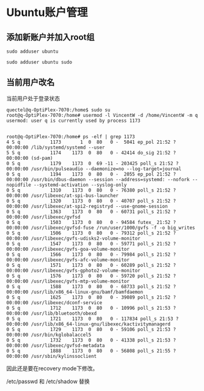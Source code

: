 Ubuntu账户管理
======

添加新账户并加入root组
------


	sudo adduser ubuntu

	sudo adduser ubuntu sudo

当前用户改名
------
当前用户处于登录状态

	quectel@q-OptiPlex-7070:/home$ sudo su
	root@q-OptiPlex-7070:/home# usermod -l VincentW -d /home/VincentW -m q
	usermod: user q is currently used by process 1173


	root@q-OptiPlex-7070:/home# ps -elf | grep 1173
	4 S q           1173       1  0  80   0 -  5041 ep_pol 21:52 ?        00:00:00 /lib/systemd/systemd --user
	5 S q           1174    1173  0  80   0 - 42414 do_sig 21:52 ?        00:00:00 (sd-pam)
	0 S q           1179    1173  0  69 -11 - 203425 poll_s 21:52 ?       00:00:00 /usr/bin/pulseaudio --daemonize=no --log-target=journal
	0 S q           1194    1173  0  80   0 -  2055 ep_pol 21:52 ?        00:00:00 /usr/bin/dbus-daemon --session --address=systemd: --nofork --nopidfile --systemd-activation --syslog-only
	0 S q           1310    1173  0  80   0 - 76380 poll_s 21:52 ?        00:00:00 /usr/libexec/at-spi-bus-launcher
	0 S q           1320    1173  0  80   0 - 40707 poll_s 21:52 ?        00:00:00 /usr/libexec/at-spi2-registryd --use-gnome-session
	0 S q           1363    1173  0  80   0 - 60731 poll_s 21:52 ?        00:00:00 /usr/libexec/gvfsd
	0 S q           1503    1173  0  80   0 - 94584 futex_ 21:52 ?        00:00:00 /usr/libexec/gvfsd-fuse /run/user/1000/gvfs -f -o big_writes
	0 S q           1506    1173  0  80   0 - 79312 poll_s 21:52 ?        00:00:00 /usr/libexec/gvfs-udisks2-volume-monitor
	0 S q           1547    1173  0  80   0 - 59771 poll_s 21:52 ?        00:00:00 /usr/libexec/gvfs-goa-volume-monitor
	0 S q           1566    1173  0  80   0 - 79984 poll_s 21:52 ?        00:00:00 /usr/libexec/gvfs-afc-volume-monitor
	0 S q           1571    1173  0  80   0 - 60289 poll_s 21:52 ?        00:00:00 /usr/libexec/gvfs-gphoto2-volume-monitor
	0 S q           1576    1173  0  80   0 - 59720 poll_s 21:52 ?        00:00:00 /usr/libexec/gvfs-mtp-volume-monitor
	0 S q           1588    1173  0  80   0 - 68733 poll_s 21:52 ?        00:00:00 /usr/lib/x86_64-linux-gnu/bamf/bamfdaemon
	0 S q           1625    1173  0  80   0 - 39089 poll_s 21:52 ?        00:00:00 /usr/libexec/dconf-service
	0 S q           1712    1173  0  80   0 - 10996 poll_s 21:53 ?        00:00:00 /usr/lib/bluetooth/obexd
	0 S q           1721    1173  0  80   0 - 117834 poll_s 21:53 ?       00:00:00 /usr/lib/x86_64-linux-gnu/libexec/kactivitymanagerd
	0 S q           1729    1173  0  80   0 - 59106 poll_s 21:53 ?        00:00:00 /usr/bin/kglobalaccel5
	0 S q           1732    1173  0  80   0 - 41338 poll_s 21:53 ?        00:00:00 /usr/libexec/gvfsd-metadata
	0 S q           1888    1173  0  80   0 - 56808 poll_s 21:55 ?        00:00:00 /usr/sbin/kylinssoclient

因此还是要在recovery mode下修改。

/etc/passwd 和 /etc/shadow 替换


